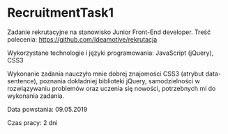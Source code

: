 # RecruitmentTask1
Zadanie rekrutacyjne na stanowisko Junior Front-End developer. Treść polecenia: https://github.com/Ideamotive/rekrutacja

Wykorzystane technologie i języki programowania: JavaScript (jQuery), CSS3

Wykonanie zadania nauczyło mnie dobrej znajomości CSS3 (atrybut data-sentence), poznania dokładniej biblioteki jQuery, samodzielności w rozwiązywaniu problemów oraz uczenia się nowości,
potrzebnych mi do wykonania zadania.

Data powstania: 09.05.2019

Czas pracy: 2 dni
